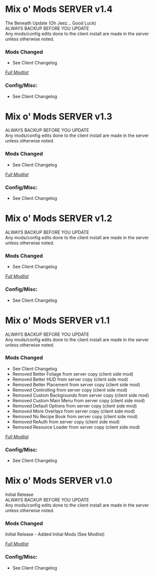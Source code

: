# Mix o' Mods SERVER v1.4
The Beneath Update (Oh Jeez... Good Luck)  
ALWAYS BACKUP BEFORE YOU UPDATE  
Any mods/config edits done to the client install are made in the server unless otherwise noted.  
  
  
### Mods Changed
+ See Client Changelog

*[Full Modlist](https://docs.google.com/spreadsheets/d/1tRUqneTiYJFufnSGGCGypk6drw9T70atX_EO47BeuM0/edit?usp=sharing)*  
  
  
### Config/Misc:  
+ See Client Changelog


# Mix o' Mods SERVER v1.3
ALWAYS BACKUP BEFORE YOU UPDATE  
Any mods/config edits done to the client install are made in the server unless otherwise noted.  
  
  
### Mods Changed
+ See Client Changelog

*[Full Modlist](https://docs.google.com/spreadsheets/d/1tRUqneTiYJFufnSGGCGypk6drw9T70atX_EO47BeuM0/edit?usp=sharing)*  
  
  
### Config/Misc:  
+ See Client Changelog


# Mix o' Mods SERVER v1.2
ALWAYS BACKUP BEFORE YOU UPDATE  
Any mods/config edits done to the client install are made in the server unless otherwise noted.  
  
  
### Mods Changed
+ See Client Changelog

*[Full Modlist](https://docs.google.com/spreadsheets/d/1tRUqneTiYJFufnSGGCGypk6drw9T70atX_EO47BeuM0/edit?usp=sharing)*  
  
  
### Config/Misc:  
+ See Client Changelog

# Mix o' Mods SERVER v1.1
ALWAYS BACKUP BEFORE YOU UPDATE  
Any mods/config edits done to the client install are made in the server unless otherwise noted.  
  
  
### Mods Changed
+ See Client Changelog
+ Removed Better Foliage from server copy (client side mod)
+ Removed Better HUD from server copy (client side mod)
+ Removed Better Placement from server copy (client side mod)
+ Removed Controlling from server copy (client side mod)
+ Removed Custom Backgrounds from server copy (client side mod)
+ Removed Custom Main Menu from server copy (client side mod)
+ Removed Default Options from server copy (client side mod)
+ Removed More Overlays from server copy (client side mod)
+ Removed No Recipe Book from server copy (client side mod)
+ Removed ReAuth from server copy (client side mod)
+ Removed Resource Loader from server copy (client side mod)

*[Full Modlist](https://docs.google.com/spreadsheets/d/1tRUqneTiYJFufnSGGCGypk6drw9T70atX_EO47BeuM0/edit?usp=sharing)*  
  
  
### Config/Misc:  
+ See Client Changelog

# Mix o' Mods SERVER v1.0
Initial Release  
ALWAYS BACKUP BEFORE YOU UPDATE  
Any mods/config edits done to the client install are made in the server unless otherwise noted.  
  
  
### Mods Changed
Initial Release - Added Initial Mods (See Modlist) 

*[Full Modlist](https://docs.google.com/spreadsheets/d/1tRUqneTiYJFufnSGGCGypk6drw9T70atX_EO47BeuM0/edit?usp=sharing)*  
  
  
### Config/Misc:  
+ See Client Changelog
